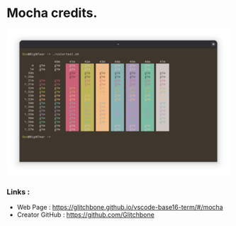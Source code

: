 # Mocha credits.

![screenshot](./assets/screenshot.png)

### Links :
- Web Page : https://glitchbone.github.io/vscode-base16-term/#/mocha
- Creator GitHub : https://github.com/Glitchbone